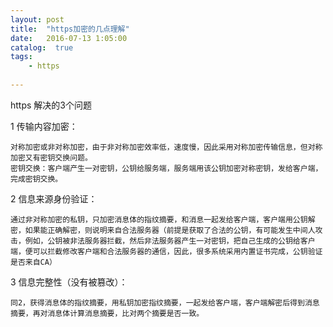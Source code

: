 ```yaml
---
layout: post
title:  "https加密的几点理解"
date:   2016-07-13 1:05:00
catalog:  true
tags:
    - https
   
---
```


https 解决的3个问题

1  传输内容加密：

    对称加密或非对称加密，由于非对称加密效率低，速度慢，因此采用对称加密传输信息，但对称加密又有密钥交换问题。
    密钥交换：客户端产生一对密钥，公钥给服务端，服务端用该公钥加密对称密钥，发给客户端，完成密钥交换。

2  信息来源身份验证：
    
    通过非对称加密的私钥，只加密消息体的指纹摘要，和消息一起发给客户端，客户端用公钥解密，如果能正确解密，则说明来自合法服务器（前提是获取了合法的公钥，有可能发生中间人攻击，例如，公钥被非法服务器拦截，然后非法服务器产生一对密钥，把自己生成的公钥给客户端，便可以拦截修改客户端和合法服务器的通信，因此，很多系统采用内置证书完成，公钥验证是否来自CA）

3 信息完整性（没有被篡改）：

    同2，获得消息体的指纹摘要，用私钥加密指纹摘要，一起发给客户端，客户端解密后得到消息摘要，再对消息体计算消息摘要，比对两个摘要是否一致。    